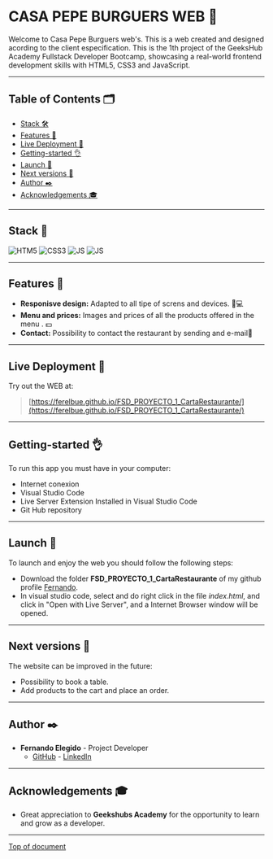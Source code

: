 # CASA PEPE BURGUERS WEB :hamburger:
Welcome to Casa Pepe Burguers web's. This is a web created and designed acording to the client especification. 
This is the 1th project of the GeeksHub Academy Fullstack Developer Bootcamp, showcasing a real-world frontend development skills with HTML5, CSS3 and JavaScript.
***
## Table of Contents 🗂️

- [Stack 🛠️](#stack-wrench)
- [Features 🌟](#features-star2)
- [Live Deployment 📡](#live-deployment-satellite)
- [Getting-started 👌](#getting-started-ok_hand)
- [Launch 🚀](#launch-rocket)
- [Next versions 🔮](#next-versions-crystal_ball)
- [Author ✒️](#author-black_nib)
- [Acknowledgements 🎓](#acknowledgements-mortar_board)
***
## Stack :wrench:

<img src="https://img.shields.io/badge/HTML5-acacac?style=for-the-badge&logo=html5&logoColor=orange" alt="HTM5" />
<img src="https://img.shields.io/badge/CSS3-995B56?style=for-the-badge&logo=css3&logoColor=blue" alt="CSS3" />
<img src="https://img.shields.io/badge/JAVASCRIPT-000000?style=for-the-badge&logo=javascript&logoColor=yelow" alt="JS" />
<img src="https://img.shields.io/badge/BOOTSTRAP-75246?style=for-the-badge&logo=bootstrap&logoColor=yelow" alt="JS" />

***
## Features :star2:

- **Responisve design:** Adapted to all tipe of screns and devices. 📱💻
- **Menu and prices:** Images and prices of all the products offered in the menu . 💵
- **Contact:** Possibility to contact the restaurant by sending and e-mail📧
***

## Live Deployment :satellite:

Try out the WEB at:

> [https://ferelbue.github.io/FSD_PROYECTO_1_CartaRestaurante/](https://ferelbue.github.io/FSD_PROYECTO_1_CartaRestaurante/)
***

## Getting-started :ok_hand:
To run this app you must have in your computer:
- Internet conexion
- Visual Studio Code
- Live Server Extension Installed in Visual Studio Code
- Git Hub repository
***

## Launch :rocket:
To launch and enjoy the web you should follow the following steps:
- Download the folder **FSD_PROYECTO_1_CartaRestaurante** of my github profile [Fernando](https://github.com/Ferelbue/FSD_PROYECTO_1_CartaRestaurante.git).
- In visual studio code, select and do right click in the file *index.html*, and click in "Open with Live Server", and a Internet Browser window will be opened.

***

## Next versions :crystal_ball:
The website can be improved in the future:
- Possibility to book a table.
- Add products to the cart and place an order.

***
## Author :black_nib:
- **Fernando Elegido** - Project Developer
  - [GitHub](https://github.com/ferelbue) - [LinkedIn](https://www.linkedin.com/in/ferelbue)
***
## Acknowledgements :mortar_board:

- Great appreciation to **Geekshubs Academy** for the opportunity to learn and grow as a developer.

***

[Top of document](#casa-pepe-burguers-web-hamburger)